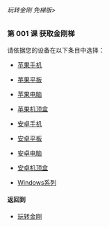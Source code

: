 ###### 玩转金刚 免梯版>


### 第 001 课 获取金刚梯

请依据您的设备在以下条目中选择：

- [苹果手机]()
- [苹果平板]()
- [苹果电脑]()
- [苹果机顶盒]()

- [安卓手机]()
- [安卓平板]()
- [安卓电脑]()
- [安卓机顶盒]()

- [Windows系列]()

#### 返回到
- [玩转金刚](https://github.com/a2zitpro/web/blob/master/LadderFree/main.md)
